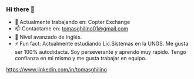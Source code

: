 ### Hi there 👋



- 🌱 Actualmente trabajando en: Copter Exchange
- 📫 Contactame en: tomasghilino01@gmail.com
- 🤠 Nivel avanzado de inglés.
- ⚡ Fun fact: Actualmente estudiando Lic.Sistemas en la UNGS. Me gusta ser 100% autodidacta. Soy perseverante y aprendo muy rápido. Tengo confianza en mi mismo y me gusta trabajar en equipo.

https://www.linkedin.com/in/tomasghilino

